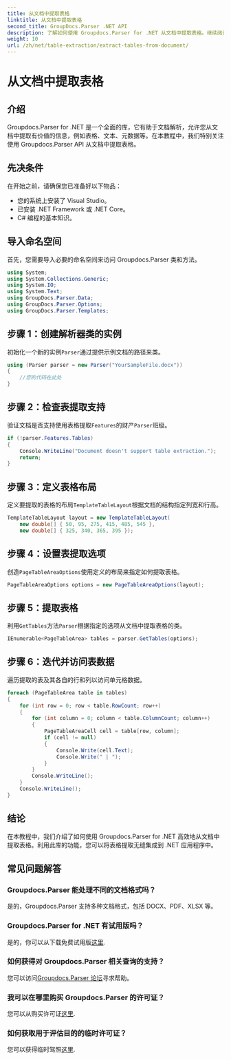 ```yaml
---
title: 从文档中提取表格
linktitle: 从文档中提取表格
second_title: GroupDocs.Parser .NET API
description: 了解如何使用 Groupdocs.Parser for .NET 从文档中提取表格。继续阅读有关集成此功能的详细指南。
weight: 10
url: /zh/net/table-extraction/extract-tables-from-document/
---
```


# 从文档中提取表格

## 介绍
Groupdocs.Parser for .NET 是一个全面的库，它有助于文档解析，允许您从文档中提取有价值的信息，例如表格、文本、元数据等。在本教程中，我们特别关注使用 Groupdocs.Parser API 从文档中提取表格。
## 先决条件
在开始之前，请确保您已准备好以下物品：
- 您的系统上安装了 Visual Studio。
- 已安装 .NET Framework 或 .NET Core。
- C# 编程的基本知识。

## 导入命名空间
首先，您需要导入必要的命名空间来访问 Groupdocs.Parser 类和方法。
```csharp
using System;
using System.Collections.Generic;
using System.IO;
using System.Text;
using GroupDocs.Parser.Data;
using GroupDocs.Parser.Options;
using GroupDocs.Parser.Templates;
```
## 步骤 1：创建解析器类的实例
初始化一个新的实例`Parser`通过提供示例文档的路径来类。
```csharp
using (Parser parser = new Parser("YourSampleFile.docx"))
{
    //您的代码在此处
}
```
## 步骤 2：检查表提取支持
验证文档是否支持使用表格提取`Features`的财产`Parser`班级。
```csharp
if (!parser.Features.Tables)
{
    Console.WriteLine("Document doesn't support table extraction.");
    return;
}
```
## 步骤 3：定义表格布局
定义要提取的表格的布局`TemplateTableLayout`根据文档的结构指定列宽和行高。
```csharp
TemplateTableLayout layout = new TemplateTableLayout(
    new double[] { 50, 95, 275, 415, 485, 545 },
    new double[] { 325, 340, 365, 395 });
```
## 步骤 4：设置表提取选项
创造`PageTableAreaOptions`使用定义的布局来指定如何提取表格。
```csharp
PageTableAreaOptions options = new PageTableAreaOptions(layout);
```
## 步骤 5：提取表格
利用`GetTables`方法`Parser`根据指定的选项从文档中提取表格的类。
```csharp
IEnumerable<PageTableArea> tables = parser.GetTables(options);
```
## 步骤 6：迭代并访问表数据
遍历提取的表及其各自的行和列以访问单元格数据。
```csharp
foreach (PageTableArea table in tables)
{
    for (int row = 0; row < table.RowCount; row++)
    {
        for (int column = 0; column < table.ColumnCount; column++)
        {
            PageTableAreaCell cell = table[row, column];
            if (cell != null)
            {
                Console.Write(cell.Text);
                Console.Write(" | ");
            }
        }
        Console.WriteLine();
    }
    Console.WriteLine();
}
```
## 结论
在本教程中，我们介绍了如何使用 Groupdocs.Parser for .NET 高效地从文档中提取表格。利用此库的功能，您可以将表格提取无缝集成到 .NET 应用程序中。

## 常见问题解答
### Groupdocs.Parser 能处理不同的文档格式吗？
是的，Groupdocs.Parser 支持多种文档格式，包括 DOCX、PDF、XLSX 等。
### Groupdocs.Parser for .NET 有试用版吗？
是的，你可以从下载免费试用版[这里](https://releases.groupdocs.com/).
### 如何获得对 Groupdocs.Parser 相关查询的支持？
您可以访问[Groupdocs.Parser 论坛](https://forum.groupdocs.com/c/parser/17)寻求帮助。
### 我可以在哪里购买 Groupdocs.Parser 的许可证？
您可以从购买许可证[这里](https://purchase.groupdocs.com/buy).
### 如何获取用于评估目的的临时许可证？
您可以获得临时驾照[这里](https://purchase.groupdocs.com/temporary-license/).
